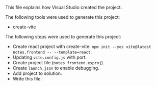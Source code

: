 This file explains how Visual Studio created the project.

The following tools were used to generate this project:
- create-vite

The following steps were used to generate this project:
- Create react project with create-vite: `npm init --yes vite@latest notes.frontend -- --template=react`.
- Updating `vite.config.js` with port.
- Create project file (`notes.frontend.esproj`).
- Create `launch.json` to enable debugging.
- Add project to solution.
- Write this file.

